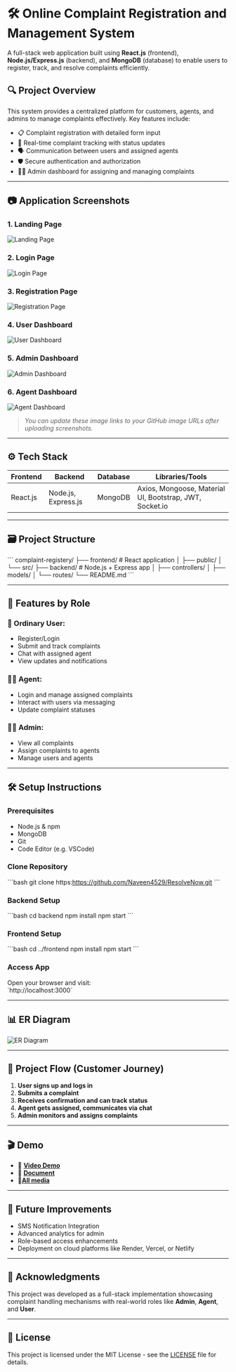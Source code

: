 # 🛠️ Online Complaint Registration and Management System

A full-stack web application built using **React.js** (frontend), **Node.js/Express.js** (backend), and **MongoDB** (database) to enable users to register, track, and resolve complaints efficiently.

## 🔍 Project Overview

This system provides a centralized platform for customers, agents, and admins to manage complaints effectively. Key features include:

- 📋 Complaint registration with detailed form input
- 🔄 Real-time complaint tracking with status updates
- 🗣️ Communication between users and assigned agents
- 🛡️ Secure authentication and authorization
- 👩‍💼 Admin dashboard for assigning and managing complaints

---

## 📷 Application Screenshots

### 1. Landing Page  
![Landing Page](ResolveNow/Landing.png)

### 2. Login Page  
![Login Page](ResolveNow/Login.png)

### 3. Registration Page  
![Registration Page](ResolveNow/Registration.png)

### 4. User Dashboard  
![User Dashboard](ResolveNow/User-Dashboard.png)

### 5. Admin Dashboard  
![Admin Dashboard](ResolveNow/Admin-Dashboard.png)

### 6. Agent Dashboard  
![Agent Dashboard](ResolveNow/Agent-Dashboard.png)

> *You can update these image links to your GitHub image URLs after uploading screenshots.*

---

## ⚙️ Tech Stack

| Frontend     | Backend        | Database | Libraries/Tools         |
|--------------|----------------|----------|--------------------------|
| React.js     | Node.js, Express.js | MongoDB  | Axios, Mongoose, Material UI, Bootstrap, JWT, Socket.io |

---

## 🗃️ Project Structure

\`\`\`
complaint-registery/
├── frontend/          # React application
│   ├── public/
│   └── src/
├── backend/           # Node.js + Express app
│   ├── controllers/
│   ├── models/
│   └── routes/
└── README.md
\`\`\`

---

## 🧩 Features by Role

### 👤 Ordinary User:
- Register/Login
- Submit and track complaints
- Chat with assigned agent
- View updates and notifications

### 🧑‍💼 Agent:
- Login and manage assigned complaints
- Interact with users via messaging
- Update complaint statuses

### 👨‍💼 Admin:
- View all complaints
- Assign complaints to agents
- Manage users and agents

---

## 🛠️ Setup Instructions

### Prerequisites

- Node.js & npm  
- MongoDB  
- Git  
- Code Editor (e.g. VSCode)

### Clone Repository

\`\`\`bash
git clone https:https://github.com/Naveen4529/ResolveNow.git
\`\`\`

### Backend Setup

\`\`\`bash
cd backend
npm install
npm start
\`\`\`

### Frontend Setup

\`\`\`bash
cd ../frontend
npm install
npm start
\`\`\`

### Access App

Open your browser and visit:  
\`http://localhost:3000\`

---

## 📊 ER Diagram

![ER Diagram](ResolveNow/ER-Diagram.jpeg)

---

## 🧪 Project Flow (Customer Journey)

1. **User signs up and logs in**
2. **Submits a complaint**
3. **Receives confirmation and can track status**
4. **Agent gets assigned, communicates via chat**
5. **Admin monitors and assigns complaints**

---

## 🎬 Demo

- 🔗 [**Video Demo**](https://drive.google.com/file/d/1ed8xF31D1ylbbTyxFV4B7bRq30z4nv0y/view?usp=drive_link)
- 🔗 [**Document**](https://docs.google.com/document/d/1HxBGDak-DIkoOWAdjXz0JUD3bNRByumqra1qvAOcCGs/edit?usp=drive_link)
-  🔗[**All media**](https://drive.google.com/drive/folders/10DLOLcn0JYgJdLlW1GIfSoaC1Qfa6KGL?usp=drive_link) 

---

## 📌 Future Improvements

- SMS Notification Integration  
- Advanced analytics for admin  
- Role-based access enhancements  
- Deployment on cloud platforms like Render, Vercel, or Netlify

---

## 🤝 Acknowledgments

This project was developed as a full-stack implementation showcasing complaint handling mechanisms with real-world roles like **Admin**, **Agent**, and **User**.

---

## 📜 License

This project is licensed under the MIT License - see the [LICENSE](LICENSE) file for details.
